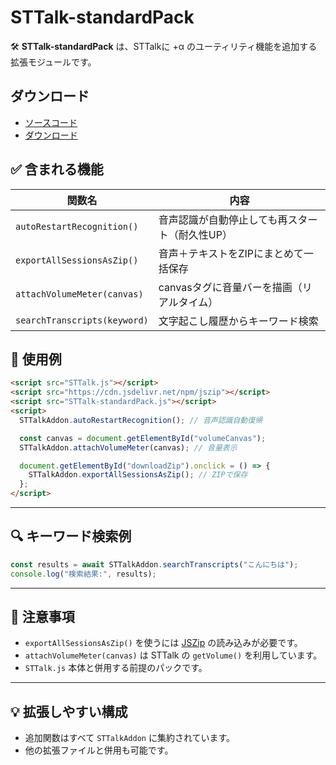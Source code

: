 # STTalk-standardPack

🛠️ **STTalk-standardPack** は、STTalkに +α のユーティリティ機能を追加する拡張モジュールです。

## ダウンロード

- [ソースコード](https://github.com/da-wa33/STTalk/Packs/STTalk-htmlPack.js)
- [ダウンロード](https://github.com/da-wa33/STTalk/releases/latest)

## ✅ 含まれる機能

| 関数名 | 内容 |
|--------|------|
| `autoRestartRecognition()` | 音声認識が自動停止しても再スタート（耐久性UP） |
| `exportAllSessionsAsZip()` | 音声＋テキストをZIPにまとめて一括保存 |
| `attachVolumeMeter(canvas)` | canvasタグに音量バーを描画（リアルタイム） |
| `searchTranscripts(keyword)` | 文字起こし履歴からキーワード検索 |


## 🚀 使用例

```html
<script src="STTalk.js"></script>
<script src="https://cdn.jsdelivr.net/npm/jszip"></script>
<script src="STTalk-standardPack.js"></script>
<script>
  STTalkAddon.autoRestartRecognition(); // 音声認識自動復帰

  const canvas = document.getElementById("volumeCanvas");
  STTalkAddon.attachVolumeMeter(canvas); // 音量表示

  document.getElementById("downloadZip").onclick = () => {
    STTalkAddon.exportAllSessionsAsZip(); // ZIPで保存
  };
</script>
```

---

## 🔍 キーワード検索例

```js
const results = await STTalkAddon.searchTranscripts("こんにちは");
console.log("検索結果:", results);
```

---

## 📌 注意事項

- `exportAllSessionsAsZip()` を使うには [JSZip](https://stuk.github.io/jszip/) の読み込みが必要です。
- `attachVolumeMeter(canvas)` は STTalk の `getVolume()` を利用しています。
- `STTalk.js` 本体と併用する前提のパックです。

---

## 💡 拡張しやすい構成

- 追加関数はすべて `STTalkAddon` に集約されています。
- 他の拡張ファイルと併用も可能です。
